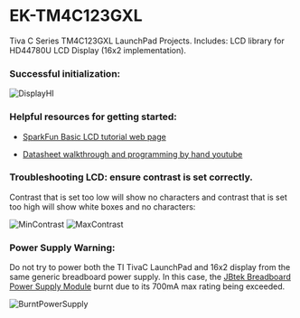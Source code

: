 # EK-TM4C123GXL
Tiva C Series TM4C123GXL LaunchPad Projects. Includes: LCD library for HD44780U LCD Display (16x2 implementation).

### Successful initialization:

![DisplayHI](https://user-images.githubusercontent.com/112997769/226772720-25589d87-6fe0-4b9a-bb4f-caab1d4b0e87.jpg)

### Helpful resources for getting started:
- [SparkFun Basic LCD tutorial web page](tutorials/basic-character-lcd-hookup-guide)

- [Datasheet walkthrough and programming by hand youtube](https://www.youtube.com/watch?v=cXpeTxC3_A4)

### Troubleshooting LCD: ensure contrast is set correctly.

Contrast that is set too low will show no characters and contrast that is set too high will show white boxes and no characters:

![MinContrast](https://user-images.githubusercontent.com/112997769/226772747-b44620a9-7ff0-4b7f-82bb-c431faaeeb8d.jpg)
![MaxContrast](https://user-images.githubusercontent.com/112997769/226772763-a77e803d-2cad-4b5f-ac11-9da99e3bce69.jpg)

### Power Supply Warning: 

Do not try to power both the TI TivaC LaunchPad and 16x2 display from the same generic breadboard power supply. In this case, the [JBtek Breadboard Power Supply Module](https://www.amazon.com/gp/product/B010UJFVTU/ref=ppx_yo_dt_b_search_asin_title?ie=UTF8&psc=1) burnt due to its 700mA max rating being exceeded.

![BurntPowerSupply](https://user-images.githubusercontent.com/112997769/226772191-e8d72b9b-32ef-409f-876e-f422f6d2a056.jpg)

